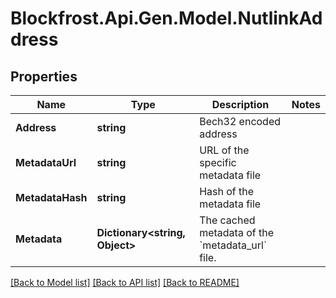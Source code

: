 # Blockfrost.Api.Gen.Model.NutlinkAddress
## Properties

Name | Type | Description | Notes
------------ | ------------- | ------------- | -------------
**Address** | **string** | Bech32 encoded address | 
**MetadataUrl** | **string** | URL of the specific metadata file | 
**MetadataHash** | **string** | Hash of the metadata file | 
**Metadata** | **Dictionary&lt;string, Object&gt;** | The cached metadata of the &#x60;metadata_url&#x60; file. | 

[[Back to Model list]](../README.md#documentation-for-models) [[Back to API list]](../README.md#documentation-for-api-endpoints) [[Back to README]](../README.md)

